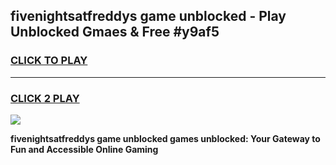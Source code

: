 
## fivenightsatfreddys game unblocked - Play Unblocked Gmaes & Free #y9af5
<h3>
<a href="https://news.freeplayer.one?title=fivenightsatfreddys_game_unblocked&ref=24F">CLICK TO PLAY</a></h3>
<hr>

<h3>
<a href="https://news.freeplayer.one?title=fivenightsatfreddys_game_unblocked&ref=24F">CLICK 2 PLAY</a>
  
</h3>

<a href="https://news.freeplayer.one?title=fivenightsatfreddys_game_unblocked&ref=24F/"><img src="https://clearcache.store/games.png"></a>


**fivenightsatfreddys game unblocked games unblocked: Your Gateway to Fun and Accessible Online Gaming**
